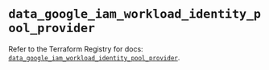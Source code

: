 # `data_google_iam_workload_identity_pool_provider`

Refer to the Terraform Registry for docs: [`data_google_iam_workload_identity_pool_provider`](https://registry.terraform.io/providers/hashicorp/google-beta/6.49.0/docs/data-sources/google_iam_workload_identity_pool_provider).
